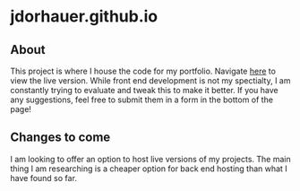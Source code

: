 # jdorhauer.github.io

## About

This project is where I house the code for my portfolio. Navigate [here](https://dorhauertech.dev) to view the live version. While front end development is not my spectialty, I am constantly trying to evaluate and tweak this to make it better. If you have any suggestions, feel free to submit them in a form in the bottom of the page!


## Changes to come

I am looking to offer an option to host live versions of my projects. The main thing I am researching is a cheaper option for back end hosting than what I have found so far.
